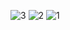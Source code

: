 ![3](https://github.com/user-attachments/assets/7c592f5a-2418-4dfc-8a8c-85f3a37396da)
![2](https://github.com/user-attachments/assets/6f48df8c-5ad6-4dd3-9228-07ab72582e5b)
![1](https://github.com/user-attachments/assets/bcfacf60-55b7-4056-a897-b247cf262ab5)
